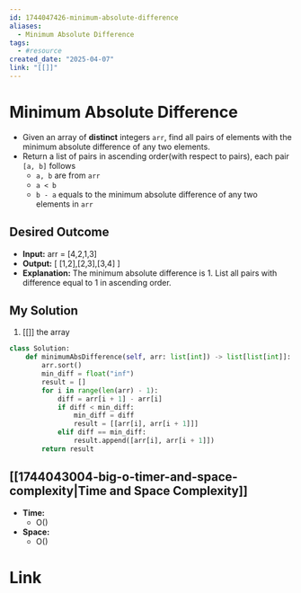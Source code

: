 ```yaml
---
id: 1744047426-minimum-absolute-difference
aliases:
  - Minimum Absolute Difference
tags:
  - #resource
created_date: "2025-04-07"
link: "[[]]"
---
```


# Minimum Absolute Difference
- Given an array of **distinct** integers `arr`, find all pairs of elements with the minimum absolute difference of any two elements.
- Return a list of pairs in ascending order(with respect to pairs), each pair `[a, b]` follows
	- `a, b` are from `arr`
	- `a < b`
	- `b - a` equals to the minimum absolute difference of any two elements in `arr`

## Desired Outcome
- **Input:** arr = [4,2,1,3]
- **Output:** [ [1,2],[2,3],[3,4] ]
- **Explanation:** The minimum absolute difference is 1. List all pairs with difference equal to 1 in ascending order.

## My Solution
1. [[]] the array 

```python
class Solution:
    def minimumAbsDifference(self, arr: list[int]) -> list[list[int]]:
        arr.sort()
        min_diff = float("inf")
        result = []
        for i in range(len(arr) - 1):
            diff = arr[i + 1] - arr[i]
            if diff < min_diff:
                min_diff = diff
                result = [[arr[i], arr[i + 1]]]
            elif diff == min_diff:
                result.append([arr[i], arr[i + 1]])
        return result
```

## [[1744043004-big-o-timer-and-space-complexity|Time and Space Complexity]]
- **Time:**
	- O()
- **Space:**
	- O()

# Link
[]()
